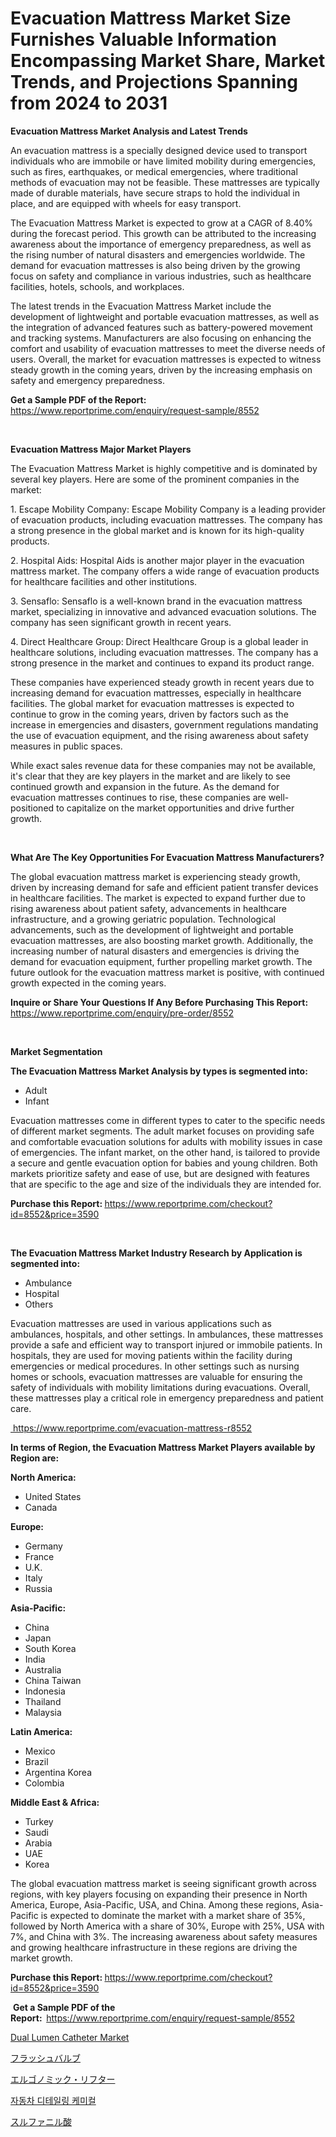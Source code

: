 <p><h1>Evacuation Mattress Market Size Furnishes Valuable Information Encompassing Market Share, Market Trends, and Projections Spanning from 2024 to 2031</h1></p><p><strong>Evacuation Mattress Market Analysis and Latest Trends</strong></p>
<p><p>An evacuation mattress is a specially designed device used to transport individuals who are immobile or have limited mobility during emergencies, such as fires, earthquakes, or medical emergencies, where traditional methods of evacuation may not be feasible. These mattresses are typically made of durable materials, have secure straps to hold the individual in place, and are equipped with wheels for easy transport.</p><p>The Evacuation Mattress Market is expected to grow at a CAGR of 8.40% during the forecast period. This growth can be attributed to the increasing awareness about the importance of emergency preparedness, as well as the rising number of natural disasters and emergencies worldwide. The demand for evacuation mattresses is also being driven by the growing focus on safety and compliance in various industries, such as healthcare facilities, hotels, schools, and workplaces.</p><p>The latest trends in the Evacuation Mattress Market include the development of lightweight and portable evacuation mattresses, as well as the integration of advanced features such as battery-powered movement and tracking systems. Manufacturers are also focusing on enhancing the comfort and usability of evacuation mattresses to meet the diverse needs of users. Overall, the market for evacuation mattresses is expected to witness steady growth in the coming years, driven by the increasing emphasis on safety and emergency preparedness.</p></p>
<p><strong>Get a Sample PDF of the Report:&nbsp;</strong> <a href="https://www.reportprime.com/enquiry/request-sample/8552">https://www.reportprime.com/enquiry/request-sample/8552</a></p>
<p>&nbsp;</p>
<p><strong>Evacuation Mattress Major Market Players</strong></p>
<p><p>The Evacuation Mattress Market is highly competitive and is dominated by several key players. Here are some of the prominent companies in the market:</p><p>1. Escape Mobility Company: Escape Mobility Company is a leading provider of evacuation products, including evacuation mattresses. The company has a strong presence in the global market and is known for its high-quality products.</p><p>2. Hospital Aids: Hospital Aids is another major player in the evacuation mattress market. The company offers a wide range of evacuation products for healthcare facilities and other institutions.</p><p>3. Sensaflo: Sensaflo is a well-known brand in the evacuation mattress market, specializing in innovative and advanced evacuation solutions. The company has seen significant growth in recent years.</p><p>4. Direct Healthcare Group: Direct Healthcare Group is a global leader in healthcare solutions, including evacuation mattresses. The company has a strong presence in the market and continues to expand its product range.</p><p>These companies have experienced steady growth in recent years due to increasing demand for evacuation mattresses, especially in healthcare facilities. The global market for evacuation mattresses is expected to continue to grow in the coming years, driven by factors such as the increase in emergencies and disasters, government regulations mandating the use of evacuation equipment, and the rising awareness about safety measures in public spaces.</p><p>While exact sales revenue data for these companies may not be available, it's clear that they are key players in the market and are likely to see continued growth and expansion in the future. As the demand for evacuation mattresses continues to rise, these companies are well-positioned to capitalize on the market opportunities and drive further growth.</p></p>
<p>&nbsp;</p>
<p><strong>What Are The Key Opportunities For Evacuation Mattress Manufacturers?</strong></p>
<p><p>The global evacuation mattress market is experiencing steady growth, driven by increasing demand for safe and efficient patient transfer devices in healthcare facilities. The market is expected to expand further due to rising awareness about patient safety, advancements in healthcare infrastructure, and a growing geriatric population. Technological advancements, such as the development of lightweight and portable evacuation mattresses, are also boosting market growth. Additionally, the increasing number of natural disasters and emergencies is driving the demand for evacuation equipment, further propelling market growth. The future outlook for the evacuation mattress market is positive, with continued growth expected in the coming years.</p></p>
<p><strong>Inquire or Share Your Questions If Any Before Purchasing This Report:</strong> <a href="https://www.reportprime.com/enquiry/pre-order/8552">https://www.reportprime.com/enquiry/pre-order/8552</a></p>
<p>&nbsp;</p>
<p><strong>Market Segmentation</strong></p>
<p><strong>The Evacuation Mattress Market Analysis by types is segmented into:</strong></p>
<p><ul><li>Adult</li><li>Infant</li></ul></p>
<p><p>Evacuation mattresses come in different types to cater to the specific needs of different market segments. The adult market focuses on providing safe and comfortable evacuation solutions for adults with mobility issues in case of emergencies. The infant market, on the other hand, is tailored to provide a secure and gentle evacuation option for babies and young children. Both markets prioritize safety and ease of use, but are designed with features that are specific to the age and size of the individuals they are intended for.</p></p>
<p><strong>Purchase this Report:&nbsp;</strong><a href="https://www.reportprime.com/checkout?id=8552&price=3590">https://www.reportprime.com/checkout?id=8552&price=3590</a></p>
<p>&nbsp;</p>
<p><strong>The Evacuation Mattress Market Industry Research by Application is segmented into:</strong></p>
<p><ul><li>Ambulance</li><li>Hospital</li><li>Others</li></ul></p>
<p><p>Evacuation mattresses are used in various applications such as ambulances, hospitals, and other settings. In ambulances, these mattresses provide a safe and efficient way to transport injured or immobile patients. In hospitals, they are used for moving patients within the facility during emergencies or medical procedures. In other settings such as nursing homes or schools, evacuation mattresses are valuable for ensuring the safety of individuals with mobility limitations during evacuations. Overall, these mattresses play a critical role in emergency preparedness and patient care.</p></p>
<p><a href="https://www.reportprime.com/evacuation-mattress-r8552">&nbsp;https://www.reportprime.com/evacuation-mattress-r8552</a></p>
<p><strong>In terms of Region, the Evacuation Mattress Market Players available by Region are:</strong></p>
<p>
    <p> <strong> North America: </strong>
        <ul>
            <li>United States</li>
            <li>Canada</li>
        </ul>
        </p> 
    <p> <strong> Europe: </strong>
        <ul>
            <li>Germany</li>
            <li>France</li>
            <li>U.K.</li>
            <li>Italy</li>
            <li>Russia</li>
        </ul>
        </p> 
    <p> <strong> Asia-Pacific: </strong>
        <ul>
            <li>China</li>
            <li>Japan</li>
            <li>South Korea</li>
            <li>India</li>
            <li>Australia</li>
            <li>China Taiwan</li>
            <li>Indonesia</li>
            <li>Thailand</li>
            <li>Malaysia</li>
        </ul>
        </p> 
    <p> <strong> Latin America: </strong>
        <ul>
            <li>Mexico</li>
            <li>Brazil</li>
            <li>Argentina Korea</li>
            <li>Colombia</li>
        </ul>
        </p> 
    <p> <strong> Middle East & Africa: </strong>
        <ul>
            <li>Turkey</li>
            <li>Saudi</li>
            <li>Arabia</li>
            <li>UAE</li>
            <li>Korea</li>
        </ul>
    </p>
    </p>
<p><p>The global evacuation mattress market is seeing significant growth across regions, with key players focusing on expanding their presence in North America, Europe, Asia-Pacific, USA, and China. Among these regions, Asia-Pacific is expected to dominate the market with a market share of 35%, followed by North America with a share of 30%, Europe with 25%, USA with 7%, and China with 3%. The increasing awareness about safety measures and growing healthcare infrastructure in these regions are driving the market growth.</p></p>
<p><strong>Purchase this Report: </strong><a href="https://www.reportprime.com/checkout?id=8552&price=3590">https://www.reportprime.com/checkout?id=8552&price=3590</a></p>
<p>&nbsp;<strong>Get a Sample PDF of the Report:&nbsp;&nbsp;</strong><a href="https://www.reportprime.com/enquiry/request-sample/8552">https://www.reportprime.com/enquiry/request-sample/8552</a></p>
<p><strong></strong></p>
<p><p><a href="https://github.com/mancsybtousav/Market-Research-Report-List-2/blob/main/dual-lumen-catheter-market.md">Dual Lumen Catheter Market</a></p><p><a href="https://medium.com/@r.aspinall_32685/%E3%83%95%E3%83%A9%E3%83%83%E3%82%B7%E3%83%A5%E3%83%90%E3%83%AB%E3%83%96%E5%B8%82%E5%A0%B4%E3%81%AE%E8%A6%8F%E6%A8%A1%E3%81%A8%E5%B8%82%E5%A0%B4%E5%8B%95%E5%90%91-%E5%AE%8C%E5%85%A8%E3%81%AA%E7%94%A3%E6%A5%AD%E6%A6%82%E8%A6%81-2024%E5%B9%B4%E3%81%8B%E3%82%892031%E5%B9%B4-b2a27a506a25">フラッシュバルブ</a></p><p><a href="https://github.com/KaydenJohns1964/Market-Research-Report-List-1/blob/main/414117522974.md">エルゴノミック・リフター</a></p><p><a href="https://medium.com/@jeremysnyder277/%EC%9E%90%EB%8F%99%EC%B0%A8-%EC%84%B8%EB%B6%80-%EC%A0%95%EB%A6%AC-%ED%99%94%ED%95%99%EC%A0%9C%ED%92%88-%EC%8B%9C%EC%9E%A5-%ED%86%B5%EC%B0%B0-%EC%8B%9C%EC%9E%A5-%EB%8F%99%ED%96%A5-%EC%84%B1%EC%9E%A5-2024%EB%85%84%EB%B6%80%ED%84%B0-2031%EB%85%84%EA%B9%8C%EC%A7%80-%EC%98%88%EC%B8%A1-fe2360e017f8">자동차 디테일링 케미컬</a></p><p><a href="https://github.com/marbadji/Market-Research-Report-List-1/blob/main/351704622973.md">スルファニル酸</a></p></p>